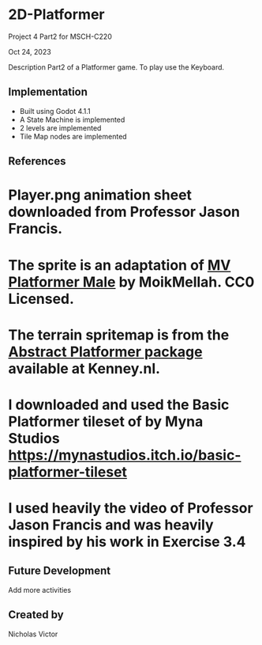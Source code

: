 # 2D-Platformer
Project 4 Part2 for MSCH-C220

Oct 24, 2023

Description
Part2 of a Platformer game. To play use the Keyboard.

## Implementation
* Built using Godot 4.1.1
* A State Machine is implemented
* 2 levels are implemented
* Tile Map nodes are implemented

## References
# Player.png animation sheet downloaded from Professor Jason Francis.
# The sprite is an adaptation of [MV Platformer Male](https://opengameart.org/content/mv-platformer-male-32x64) by MoikMellah. CC0 Licensed.
# The terrain spritemap is from the [Abstract Platformer package](https://kenney.nl/assets/abstract-platformer) available at Kenney.nl.
#  I downloaded and used  the Basic Platformer tileset of  by Myna Studios https://mynastudios.itch.io/basic-platformer-tileset
# I used heavily the video of Professor Jason Francis and was heavily inspired by his work in Exercise 3.4

## Future Development
Add more activities

## Created by
Nicholas Victor
